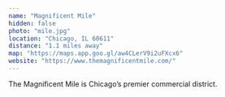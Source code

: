 ```yaml
---
name: "Magnificent Mile"
hidden: false
photo: "mile.jpg"
location: "Chicago, IL 60611"
distance: "1.1 miles away"
map: "https://maps.app.goo.gl/aw4CLerV9i2uFXcx6"
website: "https://www.themagnificentmile.com/"
---
```


The Magnificent Mile is Chicago’s premier commercial district.